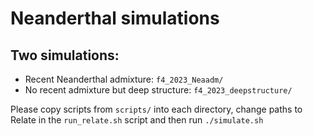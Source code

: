 # Neanderthal simulations

## Two simulations:

- Recent Neanderthal admixture: `f4_2023_Neaadm/`
- No recent admixture but deep structure: `f4_2023_deepstructure/`

Please copy scripts from ````scripts/```` into each directory, change paths to Relate in the ````run_relate.sh```` script and then run ````./simulate.sh````

